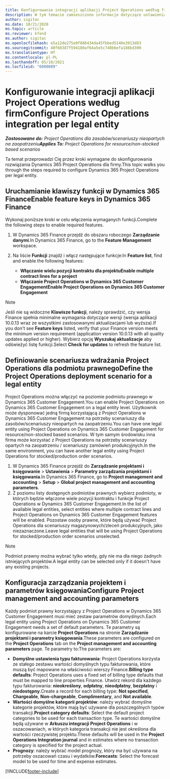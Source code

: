 ```yaml
---
title: Konfigurowanie integracji aplikacji Project Operations według firm
description: W tym temacie zamieszczono informacje dotyczące ustawienia integracji danych dotyczących podmiotu prawnego w Project Operations.
author: sigitac
ms.date: 10/21/2020
ms.topic: article
ms.reviewer: kfend
ms.author: sigitac
ms.openlocfilehash: e5a12de275a9f886434da45fbbed5140e3913d83
ms.sourcegitcommit: 40f68387f594180af64a5e5c748b6efa188bd300
ms.translationtype: HT
ms.contentlocale: pl-PL
ms.lasthandoff: 05/10/2021
ms.locfileid: "6000089"
---
```

# <a name="configure-project-operations-integration-per-legal-entity"></a><span data-ttu-id="49dd4-103">Konfigurowanie integracji aplikacji Project Operations według firm</span><span class="sxs-lookup"><span data-stu-id="49dd4-103">Configure Project Operations integration per legal entity</span></span> 

<span data-ttu-id="49dd4-104">_**Zastosowane do:** Project Operations dla zasobów/scenariuszy nieopartych na zaopatrzeniu_</span><span class="sxs-lookup"><span data-stu-id="49dd4-104">_**Applies To:** Project Operations for resource/non-stocked based scenarios_</span></span>

<span data-ttu-id="49dd4-105">Ta temat przeprowadzi Cię przez kroki wymagane do skonfigurowania rozwiązania Dynamics 365 Project Operations dla firmy.</span><span class="sxs-lookup"><span data-stu-id="49dd4-105">This topic walks you through the steps required to configure Dynamics 365 Project Operations per legal entity.</span></span>

## <a name="enable-feature-keys-in-dynamics-365-finance"></a><span data-ttu-id="49dd4-106">Uruchamianie klawiszy funkcji w Dynamics 365 Finance</span><span class="sxs-lookup"><span data-stu-id="49dd4-106">Enable feature keys in Dynamics 365 Finance</span></span>

<span data-ttu-id="49dd4-107">Wykonaj poniższe kroki w celu włączenia wymaganych funkcji.</span><span class="sxs-lookup"><span data-stu-id="49dd4-107">Complete the following steps to enable required features.</span></span>

1. <span data-ttu-id="49dd4-108">W Dynamics 365 Finance przejdź do obszaru roboczego **Zarządzanie danymi**.</span><span class="sxs-lookup"><span data-stu-id="49dd4-108">In Dynamics 365 Finance, go to the **Feature Management** workspace.</span></span>
2. <span data-ttu-id="49dd4-109">Na liście **Funkcji** znajdź i włącz następujące funkcje:</span><span class="sxs-lookup"><span data-stu-id="49dd4-109">In **Feature list**, find and enable the following features:</span></span>
  
    - <span data-ttu-id="49dd4-110">**Włączanie wielu pozycji kontraktu dla projektu**</span><span class="sxs-lookup"><span data-stu-id="49dd4-110">**Enable multiple contract lines for a project**</span></span>
    - <span data-ttu-id="49dd4-111">**Włączanie Project Operations w Dynamics 365 Customer Engagement**</span><span class="sxs-lookup"><span data-stu-id="49dd4-111">**Enable Project Operations on Dynamics 365 Customer Engagement**</span></span>

> [!NOTE]
> <span data-ttu-id="49dd4-112">Jeśli nie są widoczne **Klawisze funkcji**, należy sprawdzić, czy wersja Finance spełnia minimalne wymagania dotyczące wersji (wersja aplikacji 10.0.13 wraz ze wszystkimi zastosowanymi aktualizacjami lub wyższa).</span><span class="sxs-lookup"><span data-stu-id="49dd4-112">If you don't see **Feature keys** listed, verify that your Finance version meets the minimum version requirement (application version 10.0.13 with all quality updates applied or higher).</span></span> <span data-ttu-id="49dd4-113">Wybierz opcję **Wyszukaj aktualizacje** aby odświeżyć listę funkcji.</span><span class="sxs-lookup"><span data-stu-id="49dd4-113">Select **Check for updates** to refresh the feature list.</span></span>

## <a name="define-the-project-operations-deployment-scenario-for-a-legal-entity"></a><span data-ttu-id="49dd4-114">Definiowanie scenariusza wdrażania Project Operations dla podmiotu prawnego</span><span class="sxs-lookup"><span data-stu-id="49dd4-114">Define the Project Operations deployment scenario for a legal entity</span></span>

<span data-ttu-id="49dd4-115">Project Operations można włączyć na poziomie podmiotu prawnego w Dynamics 365 Customer Engagement.</span><span class="sxs-lookup"><span data-stu-id="49dd4-115">You can enable Project Operations on Dynamics 365 Customer Engagement on a legal entity level.</span></span> <span data-ttu-id="49dd4-116">Użytkownik może dysponować jedną firmą korzystającą z Project Operations w Dynamics 365 Customer Engagement na potrzeby scenariuszy dla zasobów/scenariuszy nieopartych na zaopatrzeniu.</span><span class="sxs-lookup"><span data-stu-id="49dd4-116">You can have one legal entity using Project Operations on Dynamics 365 Customer Engagement for resource/non-stocked based scenarios.</span></span> <span data-ttu-id="49dd4-117">W tym samym środowisku inna firma może korzystać z Project Operations na potrzeby scenariuszy opartych na zaopatrzeniu / scenariuszy zamówień produkcyjnych.</span><span class="sxs-lookup"><span data-stu-id="49dd4-117">In the same environment, you can have another legal entity using Project Operations for stocked/production order scenarios.</span></span>

1. <span data-ttu-id="49dd4-118">W Dynamics 365 Finance przejdź do **Zarządzanie projektami i księgowanie** > **Ustawienia** > **Parametry zarządzania projektami i księgowania**.</span><span class="sxs-lookup"><span data-stu-id="49dd4-118">In Dynamics 365 Finance, go to **Project management and accounting** > **Setup** > **Global project management and accounting parameters**.</span></span>
2. <span data-ttu-id="49dd4-119">Z poziomu listy dostępnych podmiotów prawnych wybierz podmioty, w których będzie włączone wiele pozycji kontraktu i funkcje Project Operations w Dynamics 365 Customer Engagement.</span><span class="sxs-lookup"><span data-stu-id="49dd4-119">In the list of available legal entities, select entities where multiple contract lines and Project Operations on Dynamics 365 Customer Engagement features will be enabled.</span></span> <span data-ttu-id="49dd4-120">Pozostaw osoby prawne, które będą używać Project Operations dla scenariuszy magazynowych/zleceń produkcyjnych, jako niezaznaczone.</span><span class="sxs-lookup"><span data-stu-id="49dd4-120">Leave legal entities that will be using Project Operations for stocked/production order scenarios unselected.</span></span>

> [!NOTE]
> <span data-ttu-id="49dd4-121">Podmiot prawny można wybrać tylko wtedy, gdy nie ma dla niego żadnych istniejących projektów.</span><span class="sxs-lookup"><span data-stu-id="49dd4-121">A legal entity can be selected only if it doesn't have any existing projects.</span></span>

## <a name="configure-project-management-and-accounting-parameters"></a><span data-ttu-id="49dd4-122">Konfiguracja zarządzania projektem i parametrów księgowania</span><span class="sxs-lookup"><span data-stu-id="49dd4-122">Configure Project management and accounting parameters</span></span>

<span data-ttu-id="49dd4-123">Każdy podmiot prawny korzystający z Project Operations w Dynamics 365 Customer Engagement musi mieć zestaw parametrów domyślnych.</span><span class="sxs-lookup"><span data-stu-id="49dd4-123">Each legal entity using Project Operations on Dynamics 365 Customer Engagement needs a set of default parameters.</span></span> <span data-ttu-id="49dd4-124">Te parametry są konfigurowane na karcie **Project Operations** na stronie **Zarządzanie projektami i parametry księgowania**.</span><span class="sxs-lookup"><span data-stu-id="49dd4-124">These parameters are configured on the **Project Operations** tab on the **Project management and accounting parameters** page.</span></span> <span data-ttu-id="49dd4-125">Te parametry to:</span><span class="sxs-lookup"><span data-stu-id="49dd4-125">The parameters are:</span></span>

  - <span data-ttu-id="49dd4-126">**Domyślne ustawienia typu fakturowania**: Project Operations korzysta ze stałego zestawu wartości domyślnych typu fakturowania, które muszą być mapowane na właściwości wierszy Finance.</span><span class="sxs-lookup"><span data-stu-id="49dd4-126">**Billing type defaults**: Project Operations uses a fixed set of billing type defaults that must be mapped to line properties Finance.</span></span> <span data-ttu-id="49dd4-127">Utwórz rekord dla każdego typu fakturowania: **nieokreślony**, **odpłatny**, **nieodpłatny**, **bezpłatny** i **niedostępny**.</span><span class="sxs-lookup"><span data-stu-id="49dd4-127">Create a record for each billing type: **Not specified**, **Chargeable**, **Non-chargeable**, **Complimentary**, and **Not available**.</span></span>
  - <span data-ttu-id="49dd4-128">**Wartości domyślne kategorii projektów**: należy wybrać domyślne kategorie projektów, które mają być używane dla poszczególnych typów transakcji.</span><span class="sxs-lookup"><span data-stu-id="49dd4-128">**Project category defaults**: Select the default project categories to be used for each transaction type.</span></span> <span data-ttu-id="49dd4-129">Te wartości domyślne będą używane w **Arkuszu integracji Project Operations** i w oszacowaniach, w których kategoria transakcji nie jest określona dla wartości rzeczywistej projektu.</span><span class="sxs-lookup"><span data-stu-id="49dd4-129">These defaults will be used in the **Project Operations Integration journal** and in estimates where no transaction category is specified for the project actual.</span></span>
  - <span data-ttu-id="49dd4-130">**Prognozy**: należy wybrać model prognozy, który ma być używana na potrzeby oszacowań czasu i wydatków.</span><span class="sxs-lookup"><span data-stu-id="49dd4-130">**Forecasts**: Select the forecast model to be used for time and expense estimates.</span></span>


[!INCLUDE[footer-include](../includes/footer-banner.md)]